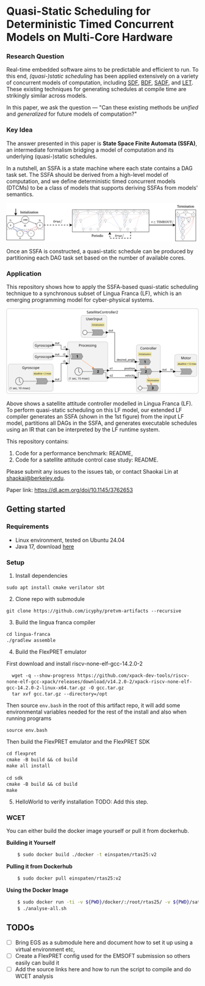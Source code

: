 # Quasi-Static Scheduling for Deterministic Timed Concurrent Models on Multi-Core Hardware

### Research Question
Real-time embedded software aims to be predictable and efficient to run. To this end, _(quasi-)static scheduling_ has been applied extensively on a variety of concurrent models of computation, including [SDF](https://en.wikipedia.org/wiki/Synchronous_Data_Flow), [BDF](https://ptolemy.berkeley.edu/ptolemyclassic/almagest/docs/user/html/domains.doc5.html), [SADF](https://ieeexplore.ieee.org/document/6045491), and [LET](https://cs.uni-salzburg.at/~anas/papers/ARTS-chapter.pdf).
These existing techniques for generating schedules at compile time are strikingly similar across models.

In this paper, we ask the question — "Can these existing methods be _unified_ and _generalized_ for future models of computation?"

### Key Idea

The answer presented in this paper is **State Space Finite Automata (SSFA)**, an intermediate formalism bridging a model of computation and its underlying (quasi-)static schedules.

In a nutshell, an SSFA is a state machine where each state contains a DAG task set.
The SSFA should be derived from a high-level model of computation,
and we define deterministic timed concurrent models (DTCMs) to be a class of models that supports deriving SSFAs from models' semantics.

![ssfa](images/ssfa.png "Example of an SSFA")

Once an SSFA is constructed, a quasi-static schedule can be produced by partitioning each DAG task set based on the number of available cores.

### Application

This repository shows how to apply the SSFA-based quasi-static scheduling technique to a synchronous subset of Lingua Franca (LF), which is an emerging programming model for cyber-physical systems.

![satellite](images/SatelliteController2.svg "A satellite attitude controller in Lingua Franca")

Above shows a satellite attitude controller modelled in Lingua Franca (LF).
To perform quasi-static scheduling on this LF model, our extended LF compiler generates an SSFA (shown in the 1st figure) from the input LF model, partitions all DAGs in the SSFA, and generates executable schedules using an IR that can be interpreted by the LF runtime system.

This repository contains:
1. Code for a performance benchmark: README,
2. Code for a satellite attitude control case study: README.

Please submit any issues to the issues tab, or contact Shaokai Lin at <shaokai@berkeley.edu>.

Paper link: https://dl.acm.org/doi/10.1145/3762653

## Getting started

### Requirements
- Linux environment, tested on Ubuntu 24.04
- Java 17, download [here](https://www.oracle.com/java/technologies/javase/jdk17-archive-downloads.html)


### Setup

1. Install dependencies
```shell
sudo apt install cmake verilator sbt 
```

2. Clone repo with submodule
```shell
git clone https://github.com/icyphy/pretvm-artifacts --recursive
```

3. Build the lingua franca compiler
```shell
cd lingua-franca
./gradlew assemble
```

4. Build the FlexPRET emulator

First download and install riscv-none-elf-gcc-14.2.0-2

```shell
  wget -q --show-progress https://github.com/xpack-dev-tools/riscv-none-elf-gcc-xpack/releases/download/v14.2.0-2/xpack-riscv-none-elf-gcc-14.2.0-2-linux-x64.tar.gz -O gcc.tar.gz
  tar xvf gcc.tar.gz --directory=/opt
```

Then source `env.bash` in the root of this artifact repo, it will add some environmental variables needed for the rest of the install and also when running programs

```shell
source env.bash
```

Then build the FlexPRET emulator and the FlexPRET SDK
```shell
cd flexpret
cmake -B build && cd build
make all install

cd sdk
cmake -B build && cd build
make
```

5. HelloWorld to verify installation
TODO: Add this step.


### WCET

You can either build the docker image yourself or pull it from dockerhub.

**Building it Yourself**
```bash
    $ sudo docker build ./docker -t einspaten/rtas25:v2
```

**Pulling it from Dockerhub**
```bash
    $ sudo docker pull einspaten/rtas25:v2
```

**Using the Docker Image**
```bash
    $ sudo docker run -ti -v ${PWD}/docker/:/root/rtas25/ -v ${PWD}/satellite-controller:/root/rtas25/satellite-controller -v ${PWD}/pretvm-instructions:/root/rtas25/pretvm-instructions einspaten/rtas25:v2
    $ ./analyse-all.sh
```

## TODOs
- [ ] Bring EGS as a submodule here and document how to set it up using a virtual environment etc,
- [ ] Create a FlexPRET config used for the EMSOFT submission so others easily can build it  
- [ ] Add the source links here and how to run the script to compile and do WCET analysis
